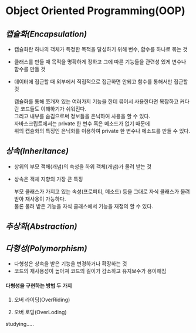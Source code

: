 # Object Oriented Programming(OOP)

## **_캡슐화(Encapsulation)_**

- 캡슐화란 하나의 객체가 특정한 목적을 달성하기 위해 변수, 함수를 하나로 묶는 것
- 클래스를 만들 때 목적을 명확하게 정하고 그에 따른 기능들을 관련성 있게 변수나 함수를 만들 것
- 데이터에 접근할 때 외부에서 직접적으로 접근하면 안되고 함수를 통해서만 접근할 것

  캡슐화를 통해 쪼개져 있는 여러가지 기능을 한데 묶어서 사용한다면 복잡하고 커다란 코드들도 이해하기가 쉬워진다.  
   그리고 내부를 숨김으로써 정보들을 은닉하여 사용을 할 수 있다.  
   자바스크립트에서는 private 한 변수 혹은 메소드가 없기 때문에  
   위의 캡슐화의 특징인 은닉화를 이용하여 private 한 변수나 메소드를 만들 수 있다.

## **_상속(Inheritance)_**

- 상위의 부모 객체(개념)의 속성을 하위 객체(개념)가 물려 받는 것
- 상속은 객체 지향의 가장 큰 특징

  부모 클래스가 가지고 있는 속성(프로퍼티, 메소드) 등을 그대로 자식 클래스가 물려 받아 재사용이 가능하다.  
  물론 물려 받은 기능을 자식 클래스에서 기능을 재정의 할 수 있다.

## **_추상화(Abstraction)_**

## **_다형성(Polymorphism)_**

- 다형성은 상속을 받은 기능을 변경하거나 확장하는 것
- 코드의 재사용성이 높아져 코드의 길이가 감소하고 유지보수가 용이해짐

#### 다형성을 구현하는 방법 두 가지

1. 오버 라이딩(OverRiding)

1. 오버 로딩(OverLoding)

studying.....
